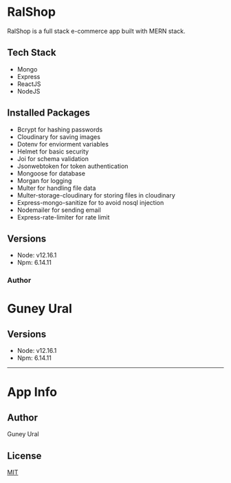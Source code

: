 # RalShop

RalShop is a full stack e-commerce app built with MERN stack.

## Tech Stack

- Mongo
- Express
- ReactJS
- NodeJS

## Installed Packages

- Bcrypt for hashing passwords
- Cloudinary for saving images
- Dotenv for enviorment variables
- Helmet for basic security
- Joi for schema validation
- Jsonwebtoken for token authentication
- Mongoose for database
- Morgan for logging
- Multer for handling file data
- Multer-storage-cloudinary for storing files in cloudinary
- Express-mongo-sanitize for to avoid nosql injection
- Nodemailer for sending email
- Express-rate-limiter for rate limit

## Versions

- Node: v12.16.1
- Npm: 6.14.11

### Author

# Guney Ural

## Versions

- Node: v12.16.1
- Npm: 6.14.11

---

# App Info

## Author

Guney Ural

## License

[MIT](https://choosealicense.com/licenses/mit/)
